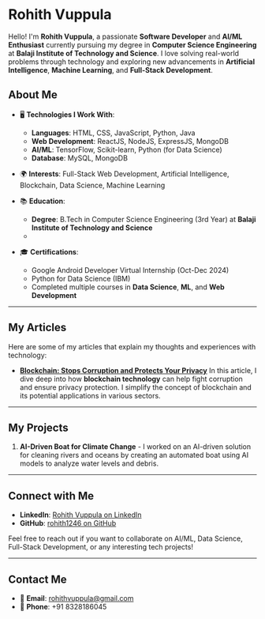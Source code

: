 # Rohith Vuppula

Hello! I'm **Rohith Vuppula**, a passionate **Software Developer** and **AI/ML Enthusiast** currently pursuing my degree in **Computer Science Engineering** at **Balaji Institute of Technology and Science**. I love solving real-world problems through technology and exploring new advancements in **Artificial Intelligence**, **Machine Learning**, and **Full-Stack Development**.

## About Me

- 🖥️ **Technologies I Work With**:
    - **Languages**: HTML, CSS, JavaScript, Python, Java
    - **Web Development**: ReactJS, NodeJS, ExpressJS, MongoDB
    - **AI/ML**: TensorFlow, Scikit-learn, Python (for Data Science)
    - **Database**: MySQL, MongoDB

- 🌍 **Interests**: Full-Stack Web Development, Artificial Intelligence, Blockchain, Data Science, Machine Learning

- 📚 **Education**:  
    - **Degree**: B.Tech in Computer Science Engineering (3rd Year) at **Balaji Institute of Technology and Science**  
    -
- 🎓 **Certifications**:  
    - Google Android Developer Virtual Internship (Oct-Dec 2024)
    - Python for Data Science (IBM)
    - Completed multiple courses in **Data Science**, **ML**, and **Web Development**

---

## **My Articles**

Here are some of my articles that explain my thoughts and experiences with technology:

- [**Blockchain: Stops Corruption and Protects Your Privacy**]([https://medium.com/@rohithvuppula/blockchain-stops-corruption-and-protects-your-privacy-1234567890](https://www.linkedin.com/pulse/blockchain-fighting-against-corruption-protect-your-privacy-vuppula-ebg2c/?trackingId=%2F%2FUwEU%2BaRAWqwK5KE%2BcyXw%3D%3D))  
  In this article, I dive deep into how **blockchain technology** can help fight corruption and ensure privacy protection. I simplify the concept of blockchain and its potential applications in various sectors.

---

## **My Projects**



1. **AI-Driven Boat for Climate Change** - I worked on an AI-driven solution for cleaning rivers and oceans by creating an automated boat using AI models to analyze water levels and debris.

---

## **Connect with Me**

- **LinkedIn**: [Rohith Vuppula on LinkedIn]((https://www.linkedin.com/in/rohith-vuppula-599b16290/))
- **GitHub**: [rohith1246 on GitHub](https://github.com/rohith1246)


Feel free to reach out if you want to collaborate on AI/ML, Data Science, Full-Stack Development, or any interesting tech projects!

---

## **Contact Me**
- 📧 **Email**: rohithvuppula@gmail.com
- 📱 **Phone**: +91 8328186045
